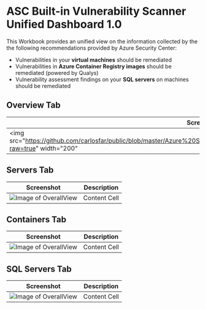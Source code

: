 # ASC Built-in Vulnerability Scanner Unified Dashboard 1.0
This Workbook provides an unified view on the information collected by the the following recommendations provided by Azure Security Center:
- Vulnerabilities in your **virtual machines** should be remediated
- Vulnerabilities in **Azure Container Registry images** should be remediated (powered by Qualys)
- Vulnerability assessment findings on your **SQL servers** on machines should be remediated
## Overview Tab
| Screenshot | Description |
| --- | --- |
| <img src="https://github.com/carlosfar/public/blob/master/Azure%20Security%20Center/ASCQualysWorkbook/Screenshot_Overview.png?raw=true" width="200" | content cell | 
## Servers Tab
| Screenshot | Description |
| --- | --- |
| ![Image of OverallView](https://github.com/carlosfar/public/blob/master/Azure%20Security%20Center/ASCQualysWorkbook/Screenshot_Overview.png?raw=true) | Content Cell  |
## Containers Tab
| Screenshot | Description |
| --- | --- |
| ![Image of OverallView](https://github.com/carlosfar/public/blob/master/Azure%20Security%20Center/ASCQualysWorkbook/Screenshot_Overview.png?raw=true) | Content Cell  |
## SQL Servers Tab
| Screenshot | Description |
| --- | --- |
| ![Image of OverallView](https://github.com/carlosfar/public/blob/master/Azure%20Security%20Center/ASCQualysWorkbook/Screenshot_Overview.png?raw=true) | Content Cell  |
